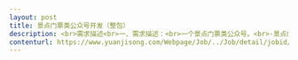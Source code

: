 ```yaml
---                
layout: post       
title: 景点门票类公众号开发（整包）           
description: <br>需求描述<br>一、需求描述：<br>一个景点门票类公众号。<br>-景点门票，可钩选多买，详情，查看。<br>-预定车位（停车场预订和帮忙找车位，散人提供的车位）<br>-wifi连接，车票预订，商家导航，平台客服、接送服务，优惠卷发放专区，商品评论加好评<br>&nbsp二、合作方式：<br>项目制，远程开发，包括ui整包，UI时间看具体需求，开发时间30-40天，总费用28000。<br>     
contenturl: https://www.yuanjisong.com/Webpage/Job/../Job/detail/jobid/101486      
---                 
```

